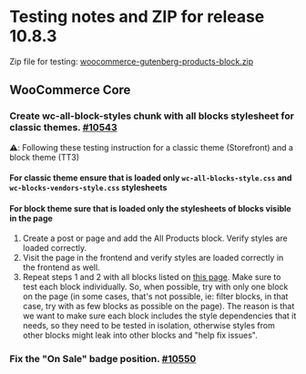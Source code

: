 # Testing notes and ZIP for release 10.8.3

Zip file for testing: [woocommerce-gutenberg-products-block.zip](https://github.com/woocommerce/woocommerce-blocks/files/12322309/woocommerce-gutenberg-products-block.zip)

## WooCommerce Core

### Create wc-all-block-styles chunk with all blocks stylesheet for classic themes. [#10543](https://github.com/woocommerce/woocommerce-blocks/pull/10543)

⚠️: Following these testing instruction for a classic theme (Storefront) and a block theme (TT3)

#### For classic theme ensure that is loaded only `wc-all-blocks-style.css` and `wc-blocks-vendors-style.css` stylesheets

#### For block theme sure that is loaded only the stylesheets of blocks visible in the page

1. Create a post or page and add the All Products block. Verify styles are loaded correctly.
2. Visit the page in the frontend and verify styles are loaded correctly in the frontend as well.
3. Repeat steps 1 and 2 with all blocks listed on [this page](https://wordpress.org/plugins/woo-gutenberg-products-block/). Make sure to test each block individually. So, when possible, try with only one block on the page (in some cases, that's not possible, ie: filter blocks, in that case, try with as few blocks as possible on the page). The reason is that we want to make sure each block includes the style dependencies that it needs, so they need to be tested in isolation, otherwise styles from other blocks might leak into other blocks and "help fix issues".

### Fix the "On Sale" badge position. [#10550](https://github.com/woocommerce/woocommerce-blocks/pull/10550)
